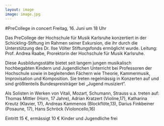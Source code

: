 ```yaml
---
layout: image
image: image.jpg
---
```


\#PreCollege in concert
Freitag, 16. Juni um 18 Uhr   

Das PreCollege der Hochschule für Musik Karlsruhe konzertiert in der Schickling-Stiftung im Rahmen seiner Exkursion, die ihr durch die Unterstützung des Dr. Ilse Völter Stiftungsfonds ermöglicht wurde.
Leitung: Prof. Andrea Raabe, Prorektorin der Hochschule für Musik Karlsruhe.

Diese Ausbildungsstätte bietet seit langem jungen musikalisch hochbegabten Kindern und Jugendlichen Unterricht bei Professoren der Hochschule sowie in begleitenden Fächern wie Theorie, Kammermusik, Improvisation und Komposition. Sie treten regelmässig in Konzerten auf und sind größtenteils Bundespreisträger bei „Jugend musiziert“. 

Als Solisten in Werken von Vitali, Mozart, Schumann, Strauss u.a. treten auf: Thomas Mittler (Horn, 17 Jahre), Adrian Kratzert (Violine,17), Katharina Kreutz (Klavier, 17), Andreas Kammenos (Blockflöte,13), Darius Finkbeiner (Posaune, 17), Hans Schröck (Violoncello,16)

Eintritt 15 €, ermässigt 10 €
Kinder und Jugendliche frei
